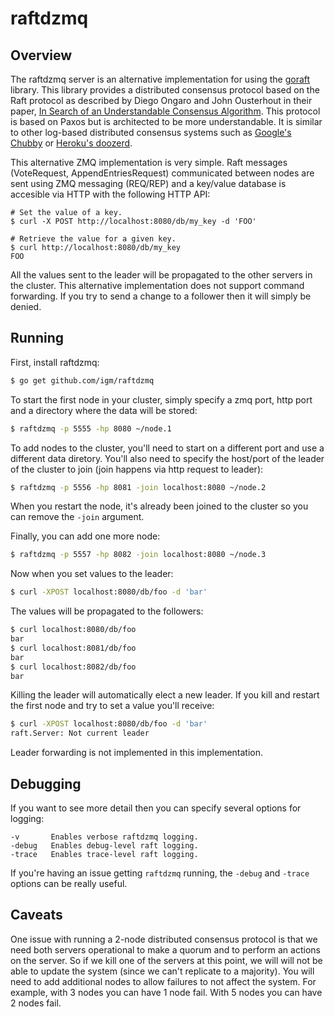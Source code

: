 raftdzmq
========

## Overview

The raftdzmq server is an alternative implementation for using the [goraft](https://github.com/goraft/raft) library.
This library provides a distributed consensus protocol based on the Raft protocol as described by Diego Ongaro and John Ousterhout in their paper, [In Search of an Understandable Consensus Algorithm](https://ramcloud.stanford.edu/wiki/download/attachments/11370504/raft.pdf).
This protocol is based on Paxos but is architected to be more understandable.
It is similar to other log-based distributed consensus systems such as [Google's Chubby](https://www.google.com/url?sa=t&rct=j&q=&esrc=s&source=web&cd=1&ved=0CDAQFjAA&url=http%3A%2F%2Fresearch.google.com%2Farchive%2Fchubby.html&ei=i9OGUerTJKbtiwLkiICoCQ&usg=AFQjCNEmFWlaB_iXQfEjMcMwPaYTphO6bA&sig2=u1vefM2ZOZu_ZVIZGynt1A&bvm=bv.45960087,d.cGE) or [Heroku's doozerd](https://github.com/ha/doozerd).

This alternative ZMQ implementation is very simple. Raft messages (VoteRequest, AppendEntriesRequest) communicated between nodes are sent using ZMQ messaging (REQ/REP) and a key/value database is accesible via HTTP with the following HTTP API:

```
# Set the value of a key.
$ curl -X POST http://localhost:8080/db/my_key -d 'FOO'
```

```
# Retrieve the value for a given key.
$ curl http://localhost:8080/db/my_key
FOO
```

All the values sent to the leader will be propagated to the other servers in the cluster.
This alternative implementation does not support command forwarding.
If you try to send a change to a follower then it will simply be denied.


## Running

First, install raftdzmq:

```sh	
$ go get github.com/igm/raftdzmq
```

To start the first node in your cluster, simply specify a zmq port, http port and a directory where the data will be stored:

```sh
$ raftdzmq -p 5555 -hp 8080 ~/node.1
```

To add nodes to the cluster, you'll need to start on a different port and use a different data diretory.
You'll also need to specify the host/port of the leader of the cluster to join (join happens via http request to leader):

```sh
$ raftdzmq -p 5556 -hp 8081 -join localhost:8080 ~/node.2
```

When you restart the node, it's already been joined to the cluster so you can remove the `-join` argument.

Finally, you can add one more node:

```sh
$ raftdzmq -p 5557 -hp 8082 -join localhost:8080 ~/node.3
```

Now when you set values to the leader:

```sh
$ curl -XPOST localhost:8080/db/foo -d 'bar'
```

The values will be propagated to the followers:

```sh
$ curl localhost:8080/db/foo
bar
$ curl localhost:8081/db/foo
bar
$ curl localhost:8082/db/foo
bar
```

Killing the leader will automatically elect a new leader.
If you kill and restart the first node and try to set a value you'll receive:

```sh
$ curl -XPOST localhost:8080/db/foo -d 'bar'
raft.Server: Not current leader
```

Leader forwarding is not implemented in this implementation.


## Debugging

If you want to see more detail then you can specify several options for logging:

```
-v       Enables verbose raftdzmq logging.
-debug   Enables debug-level raft logging.
-trace   Enables trace-level raft logging.
```

If you're having an issue getting `raftdzmq` running, the `-debug` and `-trace` options can be really useful.


## Caveats

One issue with running a 2-node distributed consensus protocol is that we need both servers operational to make a quorum and to perform an actions on the server.
So if we kill one of the servers at this point, we will will not be able to update the system (since we can't replicate to a majority).
You will need to add additional nodes to allow failures to not affect the system.
For example, with 3 nodes you can have 1 node fail.
With 5 nodes you can have 2 nodes fail.

